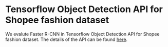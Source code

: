 # Tensorflow Object Detection API for Shopee fashion dataset
We evalute Faster R-CNN in Tensorflow Object Detection API for Shopee fashion dataset. The details of the API can be found [here](https://github.com/tensorflow/models/tree/master/research/object_detection).